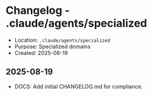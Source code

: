 # Changelog - .claude/agents/specialized

- Location: `.claude/agents/specialized`
- Purpose: Specialized domains
- Created: 2025-08-19

## 2025-08-19
- DOCS: Add initial CHANGELOG.md for compliance.

